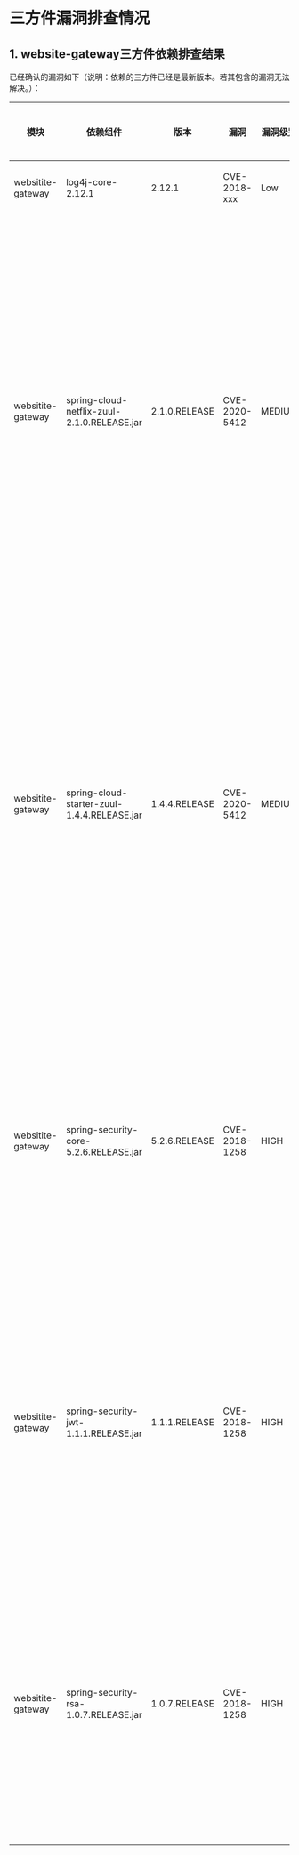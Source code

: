 # 三方件漏洞排查情况

## 1. website-gateway三方件依赖排查结果

已经确认的漏洞如下（说明：依赖的三方件已经是最新版本。若其包含的漏洞无法解决。）：

| 模块      |  依赖组件  |版本| 漏洞         |  漏洞级别             |   漏洞描述 |  是否解决 |    说明    |
| ---------| --------------------|----------------------|----------------|----------------- |----------------|-----------------|---------------------------------|
|websitite-gateway|log4j-core-2.12.1   | 2.12.1 | CVE-2018-xxx       | Low        |xxxxxx | 否        |已升级到2.12.1版本  |
|websitite-gateway|spring-cloud-netflix-zuul-2.1.0.RELEASE.jar | 2.1.0.RELEASE | CVE-2020-5412      | MEDIUM        |Spring Cloud Netflix, versions 2.2.x prior to 2.2.4, versions 2.1.x prior to 2.1.6, and older unsupported versions allow applications to use the Hystrix Dashboard proxy.stream endpoint to make requests to any server reachable by the server hosting the dashboard. A malicious user, or attacker, can send a request to other servers that should not be exposed publicly. | 否        | 已经升级到社区最新版本     |
|websitite-gateway|spring-cloud-starter-zuul-1.4.4.RELEASE.jar | 1.4.4.RELEASE | CVE-2020-5412      | MEDIUM        |Spring Cloud Netflix, versions 2.2.x prior to 2.2.4, versions 2.1.x prior to 2.1.6, and older unsupported versions allow applications to use the Hystrix Dashboard proxy.stream endpoint to make requests to any server reachable by the server hosting the dashboard. A malicious user, or attacker, can send a request to other servers that should not be exposed publicly. | 否        | 已经升级到社区最新版本     |
|websitite-gateway|spring-security-core-5.2.6.RELEASE.jar | 5.2.6.RELEASE | CVE-2018-1258     | HIGH        |Spring Framework version 5.0.5 when used in combination with any versions of Spring Security contains an authorization bypass when using method security. An unauthorized malicious user can gain unauthorized access to methods that should be restricted. | 否        | 已经升级到社区最新版本     |
|websitite-gateway|spring-security-jwt-1.1.1.RELEASE.jar | 1.1.1.RELEASE | CVE-2018-1258     | HIGH        |Spring Framework version 5.0.5 when used in combination with any versions of Spring Security contains an authorization bypass when using method security. An unauthorized malicious user can gain unauthorized access to methods that should be restricted. | 否        | 已经升级到社区最新版本     |
|websitite-gateway|spring-security-rsa-1.0.7.RELEASE.jar | 1.0.7.RELEASE | CVE-2018-1258     | HIGH        |Spring Framework version 5.0.5 when used in combination with any versions of Spring Security contains an authorization bypass when using method security. An unauthorized malicious user can gain unauthorized access to methods that should be restricted. | 否        | 已经升级到社区最新版本     |